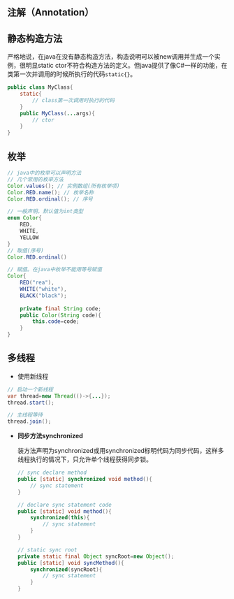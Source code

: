 ## 注解（Annotation）



## 静态构造方法

严格地说，在java在没有静态构造方法，构造说明可以被new调用并生成一个实例，很明显static ctor不符合构造方法的定义。但java提供了像C#一样的功能，在类第一次并调用的时候所执行的代码`static{}`。

``` java
public class MyClass{
    static{
        // class第一次调用时执行的代码
    }
    public MyClass(...args){
        // ctor
    }
}
```



## 枚举

```java
// java中的枚举可以声明方法
// 几个常用的枚举方法
Color.values(); // 实例数组(所有枚举项)
Color.RED.name(); // 枚举名称
Color.RED.ordinal(); // 序号

// 一般声明，默认值为int类型
enum Color{
    RED,
    WHITE,
    YELLOW
}
// 取值(序号)
Color.RED.ordinal()

// 赋值。在java中枚举不能用等号赋值
Color{
    RED("rea"),
    WHITE("white"),
    BLACK("black");
    
    private final String code;
    public Color(String code){
        this.code=code;
    }
}
```



## 多线程

* 使用新线程

```java
// 启动一个新线程
var thread=new Thread(()->{...});
thread.start();

// 主线程等待
thread.join();
```

* **同步方法synchronized**

  装方法声明为synchronized或用synchronized标明代码为同步代码，这样多线程执行的情况下，只允许单个线程获得同步锁。

  ```java
  // sync declare method
  public [static] synchronized void method(){
      // sync statement
  }
  
  // declare sync statement code
  public [static] void method(){
      synchronized(this){
          // sync statement
      }
  }
  
  // static sync root
  private static final Object syncRoot=new Object();
  public [static] void syncMethod(){
      synchronized(syncRoot){
          // sync statement
      }
  }
  ```

  

  